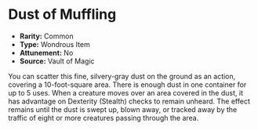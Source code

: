 # Dust of Muffling

- **Rarity:** Common
- **Type:** Wondrous Item
- **Attunement:** No
- **Source:** Vault of Magic

You can scatter this fine, silvery-gray dust on the ground as an action, covering a 10-foot-square area. There is enough dust in one container for up to 5 uses. When a creature moves over an area covered in the dust, it has advantage on Dexterity (Stealth) checks to remain unheard. The effect remains until the dust is swept up, blown away, or tracked away by the traffic of eight or more creatures passing through the area.
